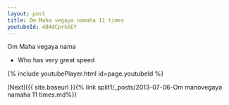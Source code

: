 ```yaml
---
layout: post
title: Om Maha vegaya namaha 11 times
youtubeId: 4B4dCprk6EY
---
```

 
 
Om Maha vegaya nama 
 
 -  Who has very great speed 
 
  
 
  
 
 
 
 
 
 


{% include youtubePlayer.html id=page.youtubeId %}
 
[Next]({{ site.baseurl }}{% link  split1/_posts/2013-07-06-Om manovegaya namaha 11 times.md%})
 
